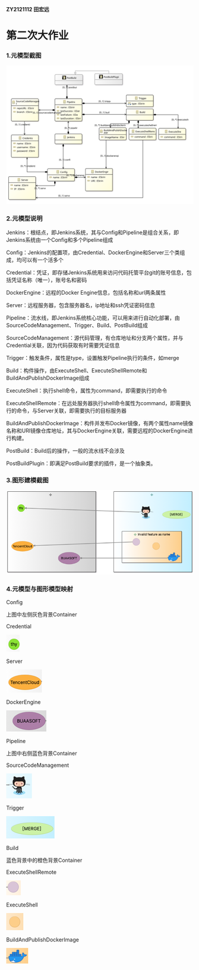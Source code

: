 **ZY2121112 田宏远**

# 第二次大作业

### 1.元模型截图

![jenkins](./README.assets/jenkins.svg)

### 2.元模型说明

Jenkins：根结点，即Jenkins系统，其与Config和Pipeline是组合关系，即Jenkins系统由一个Config和多个Pipeline组成

Config：Jenkins的配置项，由Credential、DockerEngine和Server三个类组成，均可以有一个活多个

Credential：凭证，即存储Jenkins系统用来访问代码托管平台git的账号信息，包括凭证名称（唯一），账号名和密码

DockerEngine：远程的Docker Engine信息，包括名称和url两条属性

Server：远程服务器，包含服务器名，ip地址和ssh凭证密码信息

Pipeline：流水线，即Jenkins系统核心功能，可以用来进行自动化部署，由SourceCodeManagement、Trigger、Build、PostBuild组成

SourceCodeManagement：源代码管理，有仓库地址和分支两个属性，并与Credential关联，因为代码获取有时需要凭证信息

Trigger：触发条件，属性是type，设置触发Pipeline执行的条件，如merge

Build：构件操作，由ExecuteShell、ExecuteShellRemote和BuildAndPublishDockerImage组成

ExecuteShell：执行shell命令，属性为command，即需要执行的命令

ExecuteShellRemote：在远处服务器执行shell命令属性为command，即需要执行的命令，与Server关联，即需要执行的目标服务器

BuildAndPublishDockerImage：构件并发布Docker镜像，有两个属性name镜像名称和URI镜像仓库地址，其与DockerEngine关联，需要远程的DockerEngine进行构建。

PostBuild：Build后的操作，一般的流水线不会涉及

PostBuildPlugin：即满足PostBuild要求的插件，是一个抽象类。

### 3.图形建模截图

![image-20211116220554261](./README.assets/image-20211116220554261.png)

### 4.元模型与图形模型映射

Config

上图中左侧灰色背景Container

Credential

![image-20211116221112859](./README.assets/image-20211116221112859.png)

Server

![image-20211116221131656](./README.assets/image-20211116221131656.png)

DockerEngine

![image-20211116221210618](./README.assets/image-20211116221210618.png)

Pipeline

上图中右侧蓝色背景Container

SourceCodeManagement

![image-20211116221323677](./README.assets/image-20211116221323677.png)

Trigger

![image-20211116221337353](./README.assets/image-20211116221337353.png)

Build

蓝色背景中的橙色背景Container

ExecuteShellRemote

![image-20211116221415591](./README.assets/image-20211116221415591.png)

ExecuteShell

![image-20211116221429092](./README.assets/image-20211116221429092.png)

BuildAndPublishDockerImage

![image-20211116221445548](./README.assets/image-20211116221445548.png)